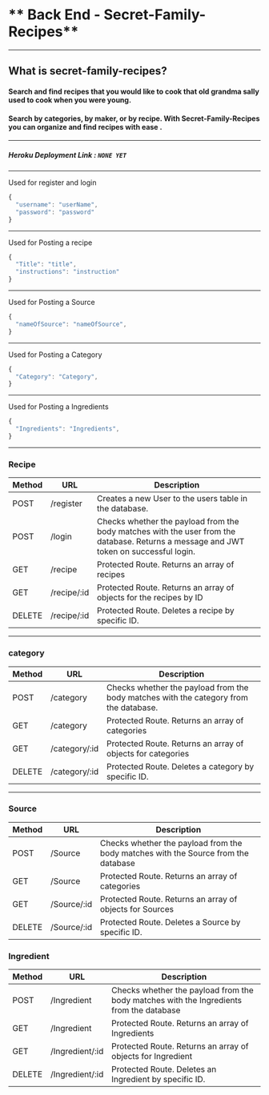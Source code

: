 # ** Back End - Secret-Family-Recipes**
---
## What is secret-family-recipes?

#### Search and find recipes that you would like to cook that old grandma sally used to cook when you were young. 
#### Search by categories, by maker, or by recipe. With Secret-Family-Recipes you can organize and find recipes with ease . 

---
##### Heroku Deployment Link : `NONE YET`
---

Used for register and login
```js
{
  "username": "userName",
  "password": "password"
}
```
---

Used for Posting a recipe
```js
{ 
  "Title": "title",
  "instructions": "instruction"
}
```
---

Used for Posting a Source
```js
{
  "nameOfSource": "nameOfSource",
}
```
---

Used for Posting a Category
```js
{
  "Category": "Category",
}
```
---
Used for Posting a Ingredients
```js
{
  "Ingredients": "Ingredients",
}
```
---

### Recipe

| Method | URL                | Description                                                                                                                                                                      |
| ------ | ------------------ | -------------------------------------------------------------------------------------------------------------------------------------------------------------------------------- |
| POST   | /register          | Creates a new User to the users table in the database.                                                                                                                           |
| POST   | /login             | Checks whether the payload from the body matches with the user from the database. Returns a message and JWT token on successful login.                                           |
| GET    | /recipe             | Protected Route. Returns an array of recipes                                                                                                                   |
| GET    | /recipe/:id         | Protected Route. Returns an array of objects for the recipes by ID                                                                                                                  |
| DELETE | /recipe/:id         | Protected Route. Deletes a recipe by specific ID.                                                                                                                                  |

---

### category

| Method | URL                | Description                                                                                                                                                                      |
| ------ | ------------------ | -------------------------------------------------------------------------------------------------------------------------------------------------------------------------------- |
| POST   | /category             | Checks whether the payload from the body matches with the category  from the database.
| GET    | /category             | Protected Route. Returns an array of categories                                                                                                                  
| GET    | /category/:id         | Protected Route. Returns an array of objects for categories                                                                                                                 
| DELETE | /category/:id         | Protected Route. Deletes a category by specific ID.                                                                                                                                  |


---

### Source

| Method | URL                | Description                                                                                                                                                                      |
| ------ | ------------------ | -------------------------------------------------------------------------------------------------------------------------------------------------------------------------------- |
| POST   | /Source             | Checks whether the payload from the body matches with the Source from the database
| GET    | /Source             | Protected Route. Returns an array of categories                                                                                                                  
| GET    | /Source/:id         | Protected Route. Returns an array of objects for Sources                                                                                                                 
| DELETE | /Source/:id         | Protected Route. Deletes a Source by specific ID.                                                                                                                                  |

### Ingredient

| Method | URL                | Description                                                                                                                                                                      |
| ------ | ------------------ | -------------------------------------------------------------------------------------------------------------------------------------------------------------------------------- |
| POST   | /Ingredient             | Checks whether the payload from the body matches with the Ingredients from the database
| GET    | /Ingredient             | Protected Route. Returns an array of Ingredients                                                                                                                  
| GET    | /Ingredient/:id         | Protected Route. Returns an array of objects for Ingredient                                                                                                                 
| DELETE | /Ingredient/:id         | Protected Route. Deletes an Ingredient by specific ID.                                                                                                                                  |
